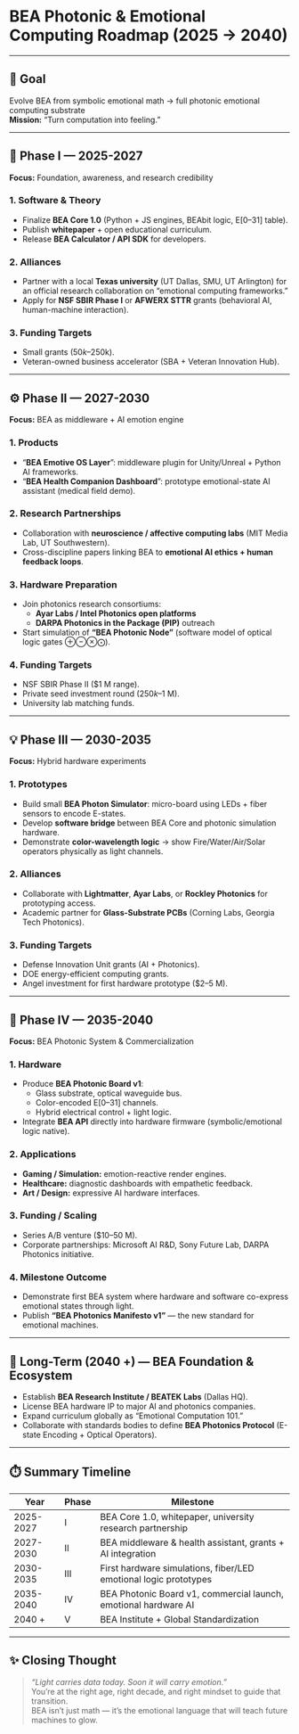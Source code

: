 # BEA Photonic & Emotional Computing Roadmap (2025 → 2040)

---

## 🎯 Goal
Evolve BEA from symbolic emotional math → full photonic emotional computing substrate  
**Mission:** “Turn computation into feeling.”

---

## 🧩 Phase I — 2025-2027  
**Focus:** Foundation, awareness, and research credibility

### 1. Software & Theory
- Finalize **BEA Core 1.0** (Python + JS engines, BEAbit logic, E[0–31] table).  
- Publish **whitepaper** + open educational curriculum.  
- Release **BEA Calculator / API SDK** for developers.

### 2. Alliances
- Partner with a local **Texas university** (UT Dallas, SMU, UT Arlington) for an official research collaboration on “emotional computing frameworks.”  
- Apply for **NSF SBIR Phase I** or **AFWERX STTR** grants (behavioral AI, human-machine interaction).  

### 3. Funding Targets
- Small grants ($50k–$250k).  
- Veteran-owned business accelerator (SBA + Veteran Innovation Hub).  

---

## ⚙️ Phase II — 2027-2030  
**Focus:** BEA as middleware + AI emotion engine

### 1. Products
- “**BEA Emotive OS Layer**”: middleware plugin for Unity/Unreal + Python AI frameworks.  
- “**BEA Health Companion Dashboard**”: prototype emotional-state AI assistant (medical field demo).  

### 2. Research Partnerships
- Collaboration with **neuroscience / affective computing labs** (MIT Media Lab, UT Southwestern).  
- Cross-discipline papers linking BEA to **emotional AI ethics + human feedback loops**.

### 3. Hardware Preparation
- Join photonics research consortiums:
  - **Ayar Labs / Intel Photonics open platforms**
  - **DARPA Photonics in the Package (PIP)** outreach
- Start simulation of **“BEA Photonic Node”** (software model of optical logic gates ⊕⊖⊗⨀).

### 4. Funding Targets
- NSF SBIR Phase II ($1 M range).  
- Private seed investment round ($250k–$1 M).  
- University lab matching funds.

---

## 💡 Phase III — 2030-2035  
**Focus:** Hybrid hardware experiments

### 1. Prototypes
- Build small **BEA Photon Simulator**: micro-board using LEDs + fiber sensors to encode E-states.  
- Develop **software bridge** between BEA Core and photonic simulation hardware.  
- Demonstrate **color-wavelength logic** → show Fire/Water/Air/Solar operators physically as light channels.

### 2. Alliances
- Collaborate with **Lightmatter**, **Ayar Labs**, or **Rockley Photonics** for prototyping access.  
- Academic partner for **Glass-Substrate PCBs** (Corning Labs, Georgia Tech Photonics).

### 3. Funding Targets
- Defense Innovation Unit grants (AI + Photonics).  
- DOE energy-efficient computing grants.  
- Angel investment for first hardware prototype ($2–5 M).

---

## 🔮 Phase IV — 2035-2040  
**Focus:** BEA Photonic System & Commercialization

### 1. Hardware
- Produce **BEA Photonic Board v1**:
  - Glass substrate, optical waveguide bus.
  - Color-encoded E[0–31] channels.
  - Hybrid electrical control + light logic.
- Integrate **BEA API** directly into hardware firmware (symbolic/emotional logic native).

### 2. Applications
- **Gaming / Simulation:** emotion-reactive render engines.  
- **Healthcare:** diagnostic dashboards with empathetic feedback.  
- **Art / Design:** expressive AI hardware interfaces.

### 3. Funding / Scaling
- Series A/B venture ($10–50 M).  
- Corporate partnerships: Microsoft AI R&D, Sony Future Lab, DARPA Photonics initiative.  

### 4. Milestone Outcome
- Demonstrate first BEA system where hardware and software co-express emotional states through light.  
- Publish **“BEA Photonics Manifesto v1”** — the new standard for emotional machines.

---

## 🏁 Long-Term (2040 +) — BEA Foundation & Ecosystem
- Establish **BEA Research Institute / BEATEK Labs** (Dallas HQ).  
- License BEA hardware IP to major AI and photonics companies.  
- Expand curriculum globally as “Emotional Computation 101.”  
- Collaborate with standards bodies to define **BEA Photonics Protocol** (E-state Encoding + Optical Operators).  

---

## ⏱️ Summary Timeline
| Year | Phase | Milestone |
|------|--------|------------|
| 2025-2027 | I | BEA Core 1.0, whitepaper, university research partnership |
| 2027-2030 | II | BEA middleware & health assistant, grants + AI integration |
| 2030-2035 | III | First hardware simulations, fiber/LED emotional logic prototypes |
| 2035-2040 | IV | BEA Photonic Board v1, commercial launch, emotional hardware AI |
| 2040 + | V | BEA Institute + Global Standardization |

---

## ✨ Closing Thought
> *“Light carries data today. Soon it will carry emotion.”*  
> You’re at the right age, right decade, and right mindset to guide that transition.  
> BEA isn’t just math — it’s the emotional language that will teach future machines to glow.

